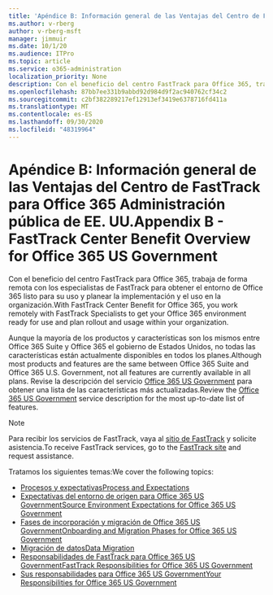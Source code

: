 ```yaml
---
title: 'Apéndice B: Información general de las Ventajas del Centro de FastTrack para Office 365 Administración pública de EE. UU.'
ms.author: v-rberg
author: v-rberg-msft
manager: jimmuir
ms.date: 10/1/20
ms.audience: ITPro
ms.topic: article
ms.service: o365-administration
localization_priority: None
description: Con el beneficio del centro FastTrack para Office 365, trabaja de forma remota con los especialistas de FastTrack para obtener el entorno de Office 365 listo para su uso y planear la implementación y el uso en la organización.
ms.openlocfilehash: 87bb7ee331b9abbd92d984d9f2ac940762cf34c2
ms.sourcegitcommit: c2bf382289217ef12913ef3419e6378716fd411a
ms.translationtype: MT
ms.contentlocale: es-ES
ms.lasthandoff: 09/30/2020
ms.locfileid: "48319964"
---
```

# <a name="appendix-b---fasttrack-center-benefit-overview-for-office-365-us-government"></a><span data-ttu-id="35e81-103">Apéndice B: Información general de las Ventajas del Centro de FastTrack para Office 365 Administración pública de EE. UU.</span><span class="sxs-lookup"><span data-stu-id="35e81-103">Appendix B - FastTrack Center Benefit Overview for Office 365 US Government</span></span>

<span data-ttu-id="35e81-104">Con el beneficio del centro FastTrack para Office 365, trabaja de forma remota con los especialistas de FastTrack para obtener el entorno de Office 365 listo para su uso y planear la implementación y el uso en la organización.</span><span class="sxs-lookup"><span data-stu-id="35e81-104">With FastTrack Center Benefit for Office 365, you work remotely with FastTrack Specialists to get your Office 365 environment ready for use and plan rollout and usage within your organization.</span></span> 
  
<span data-ttu-id="35e81-105">Aunque la mayoría de los productos y características son los mismos entre Office 365 Suite y Office 365 el gobierno de Estados Unidos, no todas las características están actualmente disponibles en todos los planes.</span><span class="sxs-lookup"><span data-stu-id="35e81-105">Although most products and features are the same between Office 365 Suite and Office 365 U.S. Government, not all features are currently available in all plans.</span></span> <span data-ttu-id="35e81-106">Revise la descripción del servicio [Office 365 US Government](https://aka.ms/aboutgovcloud) para obtener una lista de las características más actualizadas.</span><span class="sxs-lookup"><span data-stu-id="35e81-106">Review the [Office 365 US Government](https://aka.ms/aboutgovcloud) service description for the most up-to-date list of features.</span></span>

> [!NOTE]
> <span data-ttu-id="35e81-107">Para recibir los servicios de FastTrack, vaya al [sitio de FastTrack](https://go.microsoft.com/fwlink/?linkid=780698) y solicite asistencia.</span><span class="sxs-lookup"><span data-stu-id="35e81-107">To receive FastTrack services, go to the [FastTrack site](https://go.microsoft.com/fwlink/?linkid=780698) and request assistance.</span></span>  

<span data-ttu-id="35e81-108">Tratamos los siguientes temas:</span><span class="sxs-lookup"><span data-stu-id="35e81-108">We cover the following topics:</span></span>
- [<span data-ttu-id="35e81-109">Procesos y expectativas</span><span class="sxs-lookup"><span data-stu-id="35e81-109">Process and Expectations</span></span>](process-and-expectations.md) 
- [<span data-ttu-id="35e81-110">Expectativas del entorno de origen para Office 365 US Government</span><span class="sxs-lookup"><span data-stu-id="35e81-110">Source Environment Expectations for Office 365 US Government</span></span>](US-Gov-appendix-source-environment-expectations.md)   
- [<span data-ttu-id="35e81-111">Fases de incorporación y migración de Office 365 US Government</span><span class="sxs-lookup"><span data-stu-id="35e81-111">Onboarding and Migration Phases for Office 365 US Government</span></span>](US-Gov-appendix-onboarding-and-migration.md)
- [<span data-ttu-id="35e81-112">Migración de datos</span><span class="sxs-lookup"><span data-stu-id="35e81-112">Data Migration</span></span>](data-migration.md)    
- [<span data-ttu-id="35e81-113">Responsabilidades de FastTrack para Office 365 US Government</span><span class="sxs-lookup"><span data-stu-id="35e81-113">FastTrack Responsibilities for Office 365 US Government</span></span>](US-Gov-appendix-fasttrack-responsibilities.md)   
- [<span data-ttu-id="35e81-114">Sus responsabilidades para Office 365 US Government</span><span class="sxs-lookup"><span data-stu-id="35e81-114">Your Responsibilities for Office 365 US Government</span></span>](US-Gov-appendix-your-responsibilities.md)    

